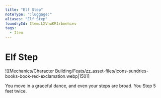 ```yaml
---
title: "Elf Step"
noteType: ":luggage:"
aliases: "Elf Step"
foundryId: Item.LXVnwKR1rbmehiev
tags:
  - Item
---
```


# Elf Step
![[Mechanics/Character Building/Feats/zz_asset-files/icons-sundries-books-book-red-exclamation.webp|150]]

You move in a graceful dance, and even your steps are broad. You Step 5 feet twice.
